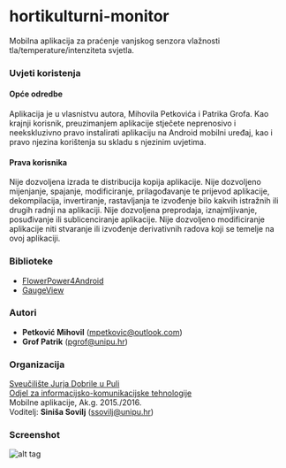 ﻿# hortikulturni-monitor
Mobilna aplikacija za praćenje vanjskog senzora vlažnosti tla/temperature/intenziteta svjetla.

### Uvjeti koristenja

#### Opće odredbe
Aplikacija je u vlasnistvu autora, Mihovila Petkovića i Patrika Grofa.
Kao krajnji korisnik, preuzimanjem aplikacije stječete neprenosivo
i neekskluzivno pravo instalirati aplikaciju na Android mobilni uređaj, kao i pravo njezina
korištenja su skladu s njezinim uvjetima.

#### Prava korisnika
Nije dozvoljena izrada te distribucija kopija aplikacije.
Nije dozvoljeno mijenjanje, spajanje, modificiranje, prilagođavanje te prijevod aplikacije,
dekompilacija, invertiranje, rastavljanja te izvođenje bilo kakvih istražnih ili drugih radnji na aplikaciji.
Nije dozvoljena preprodaja, iznajmljivanje, posuđivanje ili sublicenciranje aplikacije.
Nije dozvoljeno modificiranje aplikacije niti stvaranje ili izvođenje derivativnih radova koji se
temelje na ovoj aplikaciji.

### Biblioteke

- [FlowerPower4Android](https://github.com/MahatmaX/flowerpower4android)
- [GaugeView](https://github.com/CodeAndMagic/GaugeView)

### Autori
- **Petković	Mihovil**	(mpetkovic@outlook.com)
- **Grof	Patrik**	    (pgrof@unipu.hr)

### Organizacija
[Sveučilište Jurja Dobrile u Puli](http://www.unipu.hr/)   
[Odjel za informacijsko-komunikacijske tehnologije](http://www.unipu.hr/index.php?id=1933)  
Mobilne aplikacije, Ak.g. 2015./2016.  
Voditelj: **Siniša Sovilj** (ssovilj@unipu.hr)

### Screenshot

![alt tag](https://raw.githubusercontent.com/m-petkovic/hortikulturni-monitor/master/app/src/main/res/Screenshot/screenshot.png)